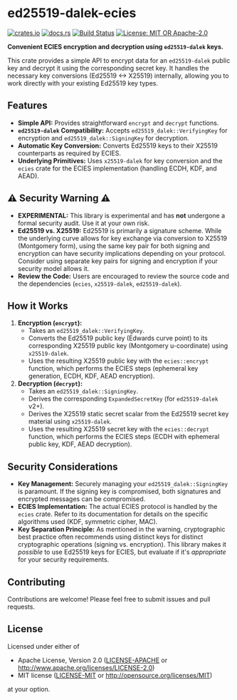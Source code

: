 # ed25519-dalek-ecies

[![crates.io](https://img.shields.io/crates/v/ed25519-dalek-ecies.svg)](https://crates.io/crates/ed25519-dalek-ecies)
[![docs.rs](https://docs.rs/ed25519-dalek-ecies/badge.svg)](https://docs.rs/ed25519-dalek-ecies)
[![Build Status](https://github.com/rustonbsd/ed25519-dalek-ecies/workflows/CI/badge.svg)](https://github.com/rustonbsd/ed25519-dalek-ecies/actions)
[![License: MIT OR Apache-2.0](https://img.shields.io/badge/License-MIT%20OR%20Apache--2.0-blue.svg)](LICENSE-MIT)

**Convenient ECIES encryption and decryption using `ed25519-dalek` keys.**

This crate provides a simple API to encrypt data for an `ed25519-dalek` public key and decrypt it using the corresponding secret key. It handles the necessary key conversions (Ed25519 <-> X25519) internally, allowing you to work directly with your existing Ed25519 key types.

## Features

*   **Simple API:** Provides straightforward `encrypt` and `decrypt` functions.
*   **`ed25519-dalek` Compatibility:** Accepts `ed25519_dalek::VerifyingKey` for encryption and `ed25519_dalek::SigningKey` for decryption.
*   **Automatic Key Conversion:** Converts Ed25519 keys to their X25519 counterparts as required by ECIES.
*   **Underlying Primitives:** Uses `x25519-dalek` for key conversion and the `ecies` crate for the ECIES implementation (handling ECDH, KDF, and AEAD).

## ⚠️ Security Warning ⚠️

*   **EXPERIMENTAL:** This library is experimental and has **not** undergone a formal security audit. Use it at your own risk.
*   **Ed25519 vs. X25519:** Ed25519 is primarily a signature scheme. While the underlying curve allows for key exchange via conversion to X25519 (Montgomery form), using the same key pair for both signing and encryption can have security implications depending on your protocol. Consider using separate key pairs for signing and encryption if your security model allows it.
*   **Review the Code:** Users are encouraged to review the source code and the dependencies (`ecies`, `x25519-dalek`, `ed25519-dalek`).

## How it Works

1.  **Encryption (`encrypt`):**
    *   Takes an `ed25519_dalek::VerifyingKey`.
    *   Converts the Ed25519 public key (Edwards curve point) to its corresponding X25519 public key (Montgomery u-coordinate) using `x25519-dalek`.
    *   Uses the resulting X25519 public key with the `ecies::encrypt` function, which performs the ECIES steps (ephemeral key generation, ECDH, KDF, AEAD encryption).
2.  **Decryption (`decrypt`):**
    *   Takes an `ed25519_dalek::SigningKey`.
    *   Derives the corresponding `ExpandedSecretKey` (for `ed25519-dalek` v2+).
    *   Derives the X25519 static secret scalar from the Ed25519 secret key material using `x25519-dalek`.
    *   Uses the resulting X25519 secret key with the `ecies::decrypt` function, which performs the ECIES steps (ECDH with ephemeral public key, KDF, AEAD decryption).

## Security Considerations

*   **Key Management:** Securely managing your `ed25519_dalek::SigningKey` is paramount. If the signing key is compromised, both signatures and encrypted messages can be compromised.
*   **ECIES Implementation:** The actual ECIES protocol is handled by the `ecies` crate. Refer to its documentation for details on the specific algorithms used (KDF, symmetric cipher, MAC). 
*   **Key Separation Principle:** As mentioned in the warning, cryptographic best practice often recommends using distinct keys for distinct cryptographic operations (signing vs. encryption). This library makes it *possible* to use Ed25519 keys for ECIES, but evaluate if it's *appropriate* for your security requirements.

## Contributing

Contributions are welcome! Please feel free to submit issues and pull requests.

## License

Licensed under either of

*   Apache License, Version 2.0 ([LICENSE-APACHE](LICENSE-APACHE) or http://www.apache.org/licenses/LICENSE-2.0)
*   MIT license ([LICENSE-MIT](LICENSE-MIT) or http://opensource.org/licenses/MIT)

at your option.